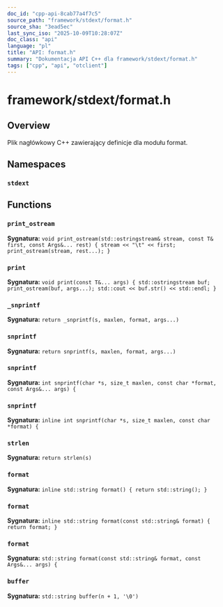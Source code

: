 ```yaml
---
doc_id: "cpp-api-8cab77a4f7c5"
source_path: "framework/stdext/format.h"
source_sha: "3ead5ec"
last_sync_iso: "2025-10-09T10:28:07Z"
doc_class: "api"
language: "pl"
title: "API: format.h"
summary: "Dokumentacja API C++ dla framework/stdext/format.h"
tags: ["cpp", "api", "otclient"]
---
```


# framework/stdext/format.h

## Overview

Plik nagłówkowy C++ zawierający definicje dla modułu format.

## Namespaces

### `stdext`

## Functions

### `print_ostream`

**Sygnatura:** `void print_ostream(std::ostringstream& stream, const T& first, const Args&... rest) { stream << "\t" << first; print_ostream(stream, rest...); }`

### `print`

**Sygnatura:** `void print(const T&... args) { std::ostringstream buf; print_ostream(buf, args...); std::cout << buf.str() << std::endl; }`

### `_snprintf`

**Sygnatura:** `return _snprintf(s, maxlen, format, args...)`

### `snprintf`

**Sygnatura:** `return snprintf(s, maxlen, format, args...)`

### `snprintf`

**Sygnatura:** `int snprintf(char *s, size_t maxlen, const char *format, const Args&... args) {`

### `snprintf`

**Sygnatura:** `inline int snprintf(char *s, size_t maxlen, const char *format) {`

### `strlen`

**Sygnatura:** `return strlen(s)`

### `format`

**Sygnatura:** `inline std::string format() { return std::string(); }`

### `format`

**Sygnatura:** `inline std::string format(const std::string& format) { return format; }`

### `format`

**Sygnatura:** `std::string format(const std::string& format, const Args&... args) {`

### `buffer`

**Sygnatura:** `std::string buffer(n + 1, '\0')`
